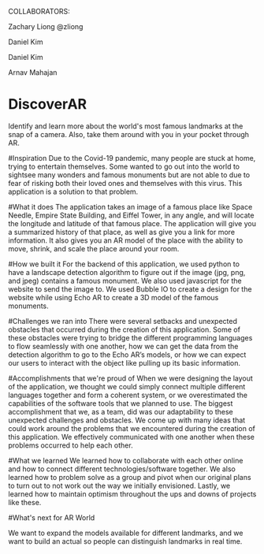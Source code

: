 COLLABORATORS:

Zachary Liong @zliong

Daniel Kim

Daniel Kim

Arnav Mahajan 

# DiscoverAR
  Identify and learn more about the world's most famous landmarks at the snap of a camera. Also, take them around with you in your pocket through AR. 
  
#Inspiration
  Due to the Covid-19 pandemic, many people are stuck at home, trying to entertain themselves. Some wanted to go out into the world to sightsee many wonders and  famous monuments but are not able to due to fear of risking both their loved ones and themselves with this virus. This application is a solution to that problem.
  
#What it does
The application takes an image of a famous place like Space Needle, Empire State Building, and Eiffel Tower, in any angle, and will locate the longitude and latitude of that famous place. The application will give you a summarized history of that place, as well as give you a link for more information. It also gives you an AR model of the place with the ability to move, shrink, and scale the place around your room.

#How we built it
For the backend of this application, we used python to have a landscape detection algorithm to figure out if the image (jpg, png, and jpeg) contains a famous monument. We also used javascript for the website to send the image to. We used Bubble IO to create a design for the website while using Echo AR to create a 3D model of the famous monuments.  

#Challenges we ran into
There were several setbacks and unexpected obstacles that occurred during the creation of this application. Some of these obstacles were trying to bridge the different programming languages to flow seamlessly with one another, how we can get the data from the detection algorithm to go to the Echo AR’s models, or how we can expect our users to interact with the object like pulling up its basic information.

#Accomplishments that we're proud of
When we were designing the layout of the application, we thought we could simply connect multiple different languages together and form a coherent system, or we overestimated the capabilities of the software tools that we planned to use. The biggest accomplishment that we, as a team, did was our adaptability to these unexpected challenges and obstacles. We come up with many ideas that could work around the problems that we encountered during the creation of this application. We effectively communicated with one another when these problems occurred to help each other. 

#What we learned
We learned how to collaborate with each other online and how to connect different technologies/software together. We also learned how to problem solve as a group and pivot when our original plans to turn out to not work out the way we initially envisioned. Lastly, we learned how to maintain optimism throughout the ups and downs of projects like these.

#What's next for AR World

We want to expand the models available for different landmarks, and we want to build an actual so people can distinguish landmarks in real time.

